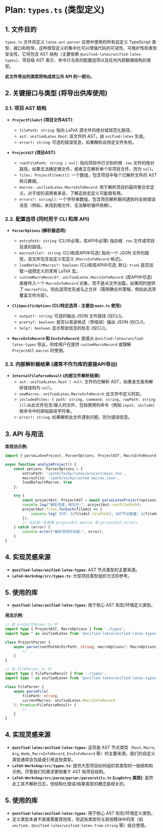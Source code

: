 # Plan: `types.ts` (类型定义)

## 1. 文件目的

`types.ts` 文件将定义 `latex-ast-parser` 应用中使用的所有自定义 TypeScript 类型、接口和枚举。这种类型定义的集中化可以增强代码的可读性、可维护性和类型安全性。它将包含 AST 结构（主要依赖 `@unified-latex/unified-latex-types`）、项目级 AST 表示、命令行与库的配置选项以及任何内部数据结构的类型。

**此文件导出的类型将构成库公共 API 的一部分。**

## 2. 关键接口与类型 (将导出供库使用)

### 2.1. 项目 AST 结构

*   **`ProjectFileAst` (项目文件AST)**:
    *   `filePath: string`: 指向 LaTeX 源文件的绝对或规范化路径。
    *   `ast: unifiedLatex.Root`: 该文件的 AST，由 `unified-latex` 生成。
    *   `error?: string`: 可选的错误信息，如果解析此特定文件失败。

*   **`ProjectAST` (项目AST)**:
    *   `rootFilePath: string | null`: 指向项目中已识别的根 `.tex` 文件的绝对路径。如果无法确定根文件，或者正在解析单个非项目文件，则为 `null`。
    *   `files: ProjectFileAst[]`: 一个数组，包含项目中每个已解析文件的 AST 和元数据。
    *   `macros: unifiedLatex.MacroInfoRecord`: 用于解析项目的最终聚合宏定义。对于库的调用者来说，了解这些宏定义可能很有用。
    *   `errors?: string[]`: 一个字符串数组，包含项目解析期间遇到的全局错误消息（例如，未找到根文件、无法解析循环依赖）。

### 2.2. 配置选项 (同时用于 CLI 和库 API)

*   **`ParserOptions` (解析器选项)**:
    *   `entryPath: string`: (CLI中必需，库API中必需) 指向根 `.tex` 文件或项目目录的路径。
    *   `macrosFile?: string`: (CLI和库API中可选) 指向一个 JSON 文件的路径，该文件包含自定义宏定义 (`MacroInfoRecord` 格式)。
    *   `loadDefaultMacros?: boolean`: (CLI和库API中可选, 默认: `true`) 是否加载一组预定义的常用 LaTeX 宏。
    *   `customMacroRecord?: unifiedLatex.MacroInfoRecord`: (库API中可选) 直接传入一个 `MacroInfoRecord` 对象，而不是从文件加载。如果同时提供了 `macrosFile`，则此选项优先或与之合并（需明确合并策略，例如此选项覆盖文件内容）。

*   **`CliSpecificOptions` (CLI特定选项 - 主要由 `main.ts` 使用)**:
    *   `output?: string`: 可选的输出 JSON 文件路径 (仅CLI)。
    *   `pretty?: boolean`: 是否以易读格式（带缩进）输出 JSON (仅CLI)。
    *   `help?: boolean`: 显示帮助信息的标志 (仅CLI)。

*   **`MacroInfoRecord` 和 `EnvInfoRecord`**: 直接从 `@unified-latex/unified-latex-types` 导出，供库用户在提供 `customMacroRecord` 或理解 `ProjectAST.macros` 时使用。

### 2.3. 内部解析器结果 (通常不作为库的直接API导出)

*   **`InternalFileParseResult` (内部文件解析结果)**:
    *   `ast: unifiedLatex.Root | null`: 文件的已解析 AST，如果发生致命解析错误则为 `null`。
    *   `newMacros: unifiedLatex.MacroInfoRecord`: 此文件中定义的宏。
    *   `includedFiles: { path: string, command: string, rawPath: string }[]`:从此文件包含/输入的文件，包括使用的命令（例如 `input`、`include`）和命令中的原始路径字符串。
    *   `error?: string`: 如果解析此文件遇到问题，则为错误信息。

## 3. API 与用法

**库用法示例:**

```typescript
import { parseLatexProject, ParserOptions, ProjectAST, MacroInfoRecord } from 'latex-ast-parser'; // 假设包名为 latex-ast-parser

async function analyzeProject() {
    const options: ParserOptions = {
        entryPath: '/path/to/my/latex/project/main.tex',
        macrosFile: '/path/to/my/custom_macros.json',
        loadDefaultMacros: true
    };

    try {
        const projectAst: ProjectAST = await parseLatexProject(options);
        console.log("解析完成，根文件:", projectAst.rootFilePath);
        projectAst.files.forEach(fileAst => {
            console.log(`文件: ${fileAst.filePath}, AST节点数量: ${fileAst.ast.content.length}`);
        });
        // 可以进一步处理 projectAst.macros 和 projectAst.errors
    } catch (error) {
        console.error("解析项目时出错:", error);
    }
}
```

## 4. 实现灵感来源

*   **`@unified-latex/unified-latex-types`**: AST 节点类型的主要来源。
*   **`LaTeX-Workshop/src/types.ts`**: 大型项目类型组织方式的参考。

## 5. 使用的库

*   **`@unified-latex/unified-latex-types`**: 用于核心 AST 和宏/环境定义类型。

**用法示例:**

```typescript
// 在 projectParser.ts 中
import type { ProjectAST, MacroOptions } from './types';
import type * as unifiedLatex from '@unified-latex/unified-latex-types';

class ProjectParser {
    async parse(rootPathOrDirPath: string, macroOptions?: MacroOptions): Promise<ProjectAST> {
        // ...
    }
}

// 在 fileParser.ts 中
import type { FileParseResult } from './types';
import type * as unifiedLatex from '@unified-latex/unified-latex-types';

class FileParser {
    async parseFile(
        filePath: string,
        currentMacros: unifiedLatex.MacroInfoRecord
    ): Promise<FileParseResult> {
        // ...
    }
}
```

## 4. 实现灵感来源

*   **`@unified-latex/unified-latex-types`**: 这将是 AST 节点类型（`Root`, `Macro`, `Arg`, `Node`, `MacroInfoRecord`, `EnvInfoRecord` 等）的主要来源。我们的自定义类型通常会包装或引用这些类型。
*   **`LaTeX-Workshop/src/types.ts`**: 提供大型项目如何组织其类型的一般结构和示例，尽管我们的需求更侧重于 AST 和项目结构。
*   **`LaTeX-Workshop/src/parse/parser/parserutils.ts` (`LogEntry` 类型)**: 虽然此工具不解析日志，但结构化错误/结果类型的概念是相关的。

## 5. 使用的库

*   **`@unified-latex/unified-latex-types`**: 用于核心 AST 和宏/环境定义类型。
*   定义类型本身不直接需要其他库，但这些类型将与其他模块中的库（如 `unified`、`@unified-latex/unified-latex-from-string` 等）结合使用。 